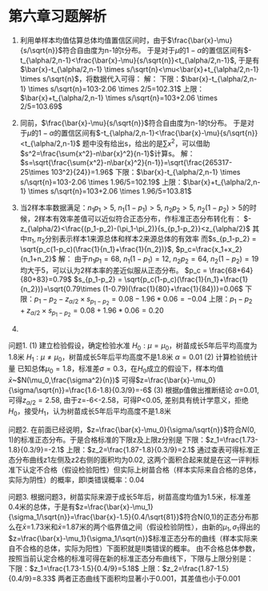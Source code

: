 # 第六章习题解析

1. 利用单样本均值估算总体均值置信区间时，由于$\frac{\bar{x}-\mu}{s/\sqrt{n}}$符合自由度为n-1的t分布。
于是对于$\mu$的$1-\alpha$的置信区间有$-t_{\alpha/2,n-1}<\frac{\bar{x}-\mu}{s/\sqrt{n}}<t_{\alpha/2,n-1}$, 
于是有$\bar{x}-t_{\alpha/2,n-1} \times s/\sqrt{n}<\mu<\bar{x}+t_{\alpha/2,n-1} \times s/\sqrt{n}$，将数据代入可得：
解：
下限：$\bar{x}-t_{\alpha/2,n-1} \times s/\sqrt{n}=103-2.06 \times 2/5=102.31$
上限：$\bar{x}+t_{\alpha/2,n-1} \times s/\sqrt{n}=103+2.06 \times 2/5=103.69$

2. 同前，$\frac{\bar{x}-\mu}{s/\sqrt{n}}$符合自由度为n-1的t分布。
于是对于$\mu$的$1-\alpha$的置信区间有$-t_{\alpha/2,n-1}<\frac{\bar{x}-\mu}{s/\sqrt{n}}<t_{\alpha/2,n-1}$
题中没有给出s，给出的是$\sum{x^2}$，可以借助$s^2=\frac{\sum{x^2}-n\bar{x}^2}{n-1}$计算s。
解：
$s=\sqrt{\frac{\sum{x^2}-n\bar{x}^2}{n-1}}=\sqrt{\frac{265317-25\times 103^2}{24}}=1.96$
下限：$\bar{x}-t_{\alpha/2,n-1} \times s/\sqrt{n}=103-2.06 \times 1.96/5=102.19$
上限：$\bar{x}+t_{\alpha/2,n-1} \times s/\sqrt{n}=103+2.06 \times 1.96/5=103.81$

3. 当2样本率数据满足：$n_1p_1>5$, $n_1(1-p_1)>5$, $n_2p_2>5$, $n_2(1-p_2)>5$的时候，2样本有效率差值可以近似符合正态分布，作标准正态分布转化有：
$-z_{\alpha/2}<\frac{(p_1-p_2)-(\pi_1-\pi_2)}{s_{p_1-p_2}}<z_{\alpha/2}$
其中$\pi_1, \pi_2$分别表示样本1来源总体和样本2来源总体的有效率
而$s_{p_1-p_2} = \sqrt{p_c(1-p_c)(\frac{1}{n_1}+\frac{1}{n_2})}$, $p_c=\frac{x_1+x_2}{n_1+n_2}$
解：
由于$n_1p_1=68$, $n_1(1-p_1)=12$, $n_2p_2=64$, $n_2(1-p_2)=19$均大于5，可以认为2样本率的差近似服从正态分布。
$p_c = \frac{68+64}{80+83}=0.79$
$s_{p_1-p_2} = \sqrt{p_c(1-p_c)(\frac{1}{n_1}+\frac{1}{n_2})}=\sqrt{0.79\times (1-0.79)(\frac{1}{80}+\frac{1}{84})}=0.06$
下限：$p_1-p_2-z_{\alpha/2}\times s_{p_1-p_2}=0.08-1.96*0.06=-0.04$
上限：$p_1-p_2+z_{\alpha/2}\times s_{p_1-p_2}=0.08+1.96*0.06=0.20$

4. 
问题1.
(1) 建立检验假设，确定检验水准
$H_0: \mu=\mu_0$，树苗成长5年后平均高度为1.8米
$H_1: \mu \neq \mu_0$，树苗成长5年后平均高度不是1.8米
$\alpha=0.01$
(2) 计算检验统计量
已知总体$\mu_0=1.8$，标准差$\sigma=0.3$，在$H_0$成立的假设下，样本均值$\bar{x}$~$N(\mu_0,\frac{\sigma^2}{n})$
可得$z=\frac{\bar{x}-\mu_0}{\sigma/\sqrt{n}}=\frac{1.6-1.8}{0.3/9}=-6$
(3) 根据p值做出推断结论
$\alpha$=0.01, 可得$z_{\alpha/2}=2.58$, 由于z=-6<-2.58，可得P<0.05, 差别具有统计学意义，拒绝$H_0$，接受$H_1$，认为树苗成长5年后平均高度不是1.8米

问题2.
在前面已经说明，$z=\frac{\bar{x}-\mu_0}{\sigma/\sqrt{n}}$符合$N(0,1)$的标准正态分布。于是合格标准的下限z及上限z分别是
下限：$z_1=\frac{1.73-1.8}{0.3/9}=-2.1$
上限：$z_2=\frac{1.87-1.8}{0.3/9}=2.1$
通过查表可得标准正态分布曲线z1左侧及z2右侧的面积均为0.02, 这两个面积合起来就是在这一评判标准下认定不合格（假设检验阳性）但实际上树苗合格（样本实际来自合格的总体，实际为阴性）的概率，即I类错误概率：0.04

问题3.
根据问题3，树苗实际来源于成长5年后，树苗高度均值为1.5米，标准差0.4米的总体，于是有$z=\frac{\bar{x}-\mu_1}{\sigma_1/\sqrt{n}}=\frac{\bar{x}-1.5}{0.4/\sqrt{81}}$符合N(0,1)的正态分布那么在$\bar{x}$=1.73米和$\bar{x}$=1.87米的两个临界值之间（假设检验阴性），由新的$\mu_1,\sigma_1$得出的$z=\frac{\bar{x}-\mu_1}{\sigma_1/\sqrt{n}}$标准正态分布的曲线（样本实际来自不合格的总体，实际为阳性）下面积就是II类错误的概率。
由不合格总体参数，按照当前认定合格的标准可得在新的标准正态分布曲线下，下限与上限分别是：
下限：$z_1=\frac{1.73-1.5}{0.4/9}=5.18$
上限：$z_2=\frac{1.87-1.5}{0.4/9}=8.33$
两者正态曲线下面积均显著小于0.001，其差值也小于0.001